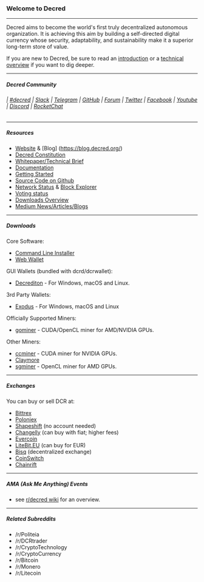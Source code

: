 ### Welcome to Decred

---

Decred aims to become the world's first truly decentralized autonomous organization. It is achieving this aim by building a self-directed digital currency whose security, adaptability, and sustainability make it a superior long-term store of value.

If you are new to Decred, be sure to read an [introduction](https://decred.org/) or a [technical overview](https://docs.decred.org/research/overview/) if you want to dig deeper.

---

##### Decred Community

###### | [#decred](https://webchat.freenode.net/?channels=decred&uio=d4) | [Slack](https://slack.decred.org/) | [Telegram](https://t.me/Decred) | [GitHub](https://github.com/decred) | [Forum](https://forum.decred.org/) | [Twitter](https://twitter.com/decredproject) | [Facebook](https://www.facebook.com/decredproject/) | [Youtube](https://www.youtube.com/channel/UCJ2bYDaPYHpSmJPh_M5dNSg) | [Discord](https://discord.gg/GJ2GXfz) | [RocketChat](https://rocketchat.decred.org/)

---

##### Resources

- [Website](https://decred.org) & [Blog]
(https://blog.decred.org/)
- [Decred Constitution](https://docs.decred.org/getting-started/constitution/) 
- [Whitepaper/Technical Brief](https://coss.io/documents/white-papers/decred.pdf)
- [Documentation](https://docs.decred.org/)
- [Getting Started](https://decred.org/#guide)
- [Source Code on Github](https://github.com/decred/)   
- [Network Status](https://stats.decred.org/) & [Block Explorer](https://mainnet.decred.org/)
- [Voting status](https://voting.decred.org/)
- [Downloads Overview](https://decred.org/downloads/)
- [Medium News/Articles/Blogs](https://medium.com/decred)

---

##### Downloads

Core Software:

- [Command Line Installer](https://decred.org/downloads/#cli)
- [Web Wallet](https://wallet.decred.org/)

GUI Wallets (bundled with dcrd/dcrwallet):

- [Decrediton](https://decred.org/downloads/#decrediton) - For Windows, macOS and Linux.

3rd Party Wallets:

- [Exodus](https://www.exodus.io/releases/) - For Windows, macOS and Linux

Officially Supported Miners:

- [gominer](https://decred.org/downloads/#gominer) -
 CUDA/OpenCL miner for AMD/NVIDIA GPUs.

Other Miners:

- [ccminer](https://decred.org/downloads/#ccminer) - CUDA miner for NVIDIA GPUs.
- [Claymore](https://bitcointalk.org/index.php?topic=1433925.0)
- [sgminer](https://decred.org/downloads/#sgminer) - OpenCL miner for AMD GPUs.

---

##### Exchanges 

You can buy or sell DCR at:

- [Bittrex](https://bittrex.com/Market/Index?MarketName=BTC-DCR)
- [Poloniex](https://poloniex.com/exchange#btc_dcr)
- [Shapeshift](https://shapeshift.io/#/coins) (no account needed)
- [Changelly](https://changelly.com/) (can buy with fiat; higher fees)
- [Evercoin](https://evercoin.com/)
- [LiteBit.EU](https://www.litebit.eu/en/buy/decred) (can buy for EUR)
- [Bisq](https://market.bisq.io/?market=dcr_btc) (decentralized exchange)
- [CoinSwitch](https://coinswitch.co)
- [Chainrift](https://www.chainrift.com/trading?coinpair=DCR/BTC)

---

##### AMA (Ask Me Anything) Events

- see [r/decred wiki](https://www.reddit.com/r/decred/wiki/index#wiki_ama_.28ask_me_anything.29_events) for an overview.

---

##### Related Subreddits

- /r/Politeia
- /r/DCRtrader
- /r/CryptoTechnology
- /r/CryptoCurrency
- /r/Bitcoin
- /r/Monero
- /r/Litecoin
